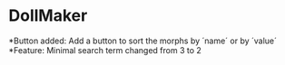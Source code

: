 # DollMaker

 *Button added: Add a button to sort the morphs by ´name´ or by ´value´
 *Feature: Minimal search term changed from 3 to 2

